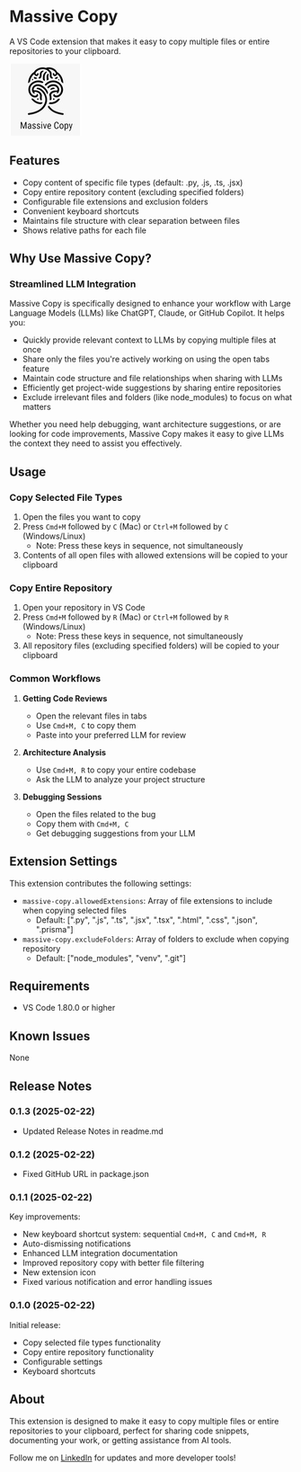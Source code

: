 # Massive Copy

A VS Code extension that makes it easy to copy multiple files or entire repositories to your clipboard.

![Massive Copy Icon](images/icon.png)

## Features

- Copy content of specific file types (default: .py, .js, .ts, .jsx)
- Copy entire repository content (excluding specified folders)
- Configurable file extensions and exclusion folders
- Convenient keyboard shortcuts
- Maintains file structure with clear separation between files
- Shows relative paths for each file

## Why Use Massive Copy?

### Streamlined LLM Integration

Massive Copy is specifically designed to enhance your workflow with Large Language Models (LLMs) like ChatGPT, Claude, or GitHub Copilot. It helps you:

- Quickly provide relevant context to LLMs by copying multiple files at once
- Share only the files you're actively working on using the open tabs feature
- Maintain code structure and file relationships when sharing with LLMs
- Efficiently get project-wide suggestions by sharing entire repositories
- Exclude irrelevant files and folders (like node_modules) to focus on what matters

Whether you need help debugging, want architecture suggestions, or are looking for code improvements, Massive Copy makes it easy to give LLMs the context they need to assist you effectively.

## Usage

### Copy Selected File Types

1. Open the files you want to copy
2. Press `Cmd+M` followed by `C` (Mac) or `Ctrl+M` followed by `C` (Windows/Linux)
   - Note: Press these keys in sequence, not simultaneously
3. Contents of all open files with allowed extensions will be copied to your clipboard

### Copy Entire Repository

1. Open your repository in VS Code
2. Press `Cmd+M` followed by `R` (Mac) or `Ctrl+M` followed by `R` (Windows/Linux)
   - Note: Press these keys in sequence, not simultaneously
3. All repository files (excluding specified folders) will be copied to your clipboard

### Common Workflows

1. **Getting Code Reviews**
   - Open the relevant files in tabs
   - Use `Cmd+M, C` to copy them
   - Paste into your preferred LLM for review

2. **Architecture Analysis**
   - Use `Cmd+M, R` to copy your entire codebase
   - Ask the LLM to analyze your project structure

3. **Debugging Sessions**
   - Open the files related to the bug
   - Copy them with `Cmd+M, C`
   - Get debugging suggestions from your LLM

## Extension Settings

This extension contributes the following settings:

- `massive-copy.allowedExtensions`: Array of file extensions to include when copying selected files
  - Default: [".py", ".js", ".ts", ".jsx", ".tsx", ".html", ".css", ".json", ".prisma"]
- `massive-copy.excludeFolders`: Array of folders to exclude when copying repository
  - Default: ["node_modules", "venv", ".git"]

## Requirements

- VS Code 1.80.0 or higher

## Known Issues

None

## Release Notes

### 0.1.3 (2025-02-22)

- Updated Release Notes in readme.md

### 0.1.2 (2025-02-22)

- Fixed GitHub URL in package.json

### 0.1.1 (2025-02-22)

Key improvements:

- New keyboard shortcut system: sequential `Cmd+M, C` and `Cmd+M, R`
- Auto-dismissing notifications
- Enhanced LLM integration documentation
- Improved repository copy with better file filtering
- New extension icon
- Fixed various notification and error handling issues

### 0.1.0 (2025-02-22)

Initial release:

- Copy selected file types functionality
- Copy entire repository functionality
- Configurable settings
- Keyboard shortcuts

## About

This extension is designed to make it easy to copy multiple files or entire repositories to your clipboard, perfect for sharing code snippets, documenting your work, or getting assistance from AI tools.

Follow me on [LinkedIn](https://www.linkedin.com/in/beborico/) for updates and more developer tools!
